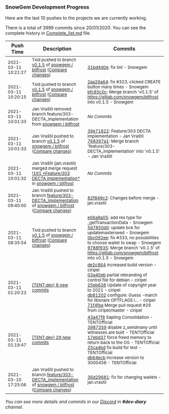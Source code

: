 
### SnowGem Development Progress

Here are the last 10 pushes to the projects we are currently working.

There is a total of 3999 commits since 20/01/2020. You can see the complete history in
 [Complete_list.md](Complete_list.md) file.

| Push Time | Description | Commits |
| --- | --- | --- |
| <sub>2021-03-11 10:21:27</sub> | <sub>Txid pushed to branch [v0\.1\.5](https://gitlab.com/snowgem/bitfrost/commits/v0.1.5) of [snowgem / bitfrost](https://gitlab.com/snowgem/bitfrost) ([Compare changes](https://gitlab.com/snowgem/bitfrost/compare/bfc85c0c854834858f2ada4050c31d67d754ab58...31bd4d0edfa699da38842ad3f40b45307a288b2e))</sub> | <sub>[31bd4d0e](https://gitlab.com/snowgem/bitfrost/-/commit/31bd4d0edfa699da38842ad3f40b45307a288b2e): fix lint - Snowgem</sub> |
| <sub>2021-03-11 10:20:15</sub> | <sub>Txid pushed to branch [v0\.1\.5](https://gitlab.com/snowgem/bitfrost/commits/v0.1.5) of [snowgem / bitfrost](https://gitlab.com/snowgem/bitfrost) ([Compare changes](https://gitlab.com/snowgem/bitfrost/compare/768397a150d321d99cc1c5ee916b488a3283439c...bfc85c0c854834858f2ada4050c31d67d754ab58))</sub> | <sub>[2aa26a64](https://gitlab.com/snowgem/bitfrost/-/commit/2aa26a641efe23ea6e96e923f0e88c2efe69fab6): fix #323, clicked CREATE button many times - Snowgem<br>[bfc85c0c](https://gitlab.com/snowgem/bitfrost/-/commit/bfc85c0c854834858f2ada4050c31d67d754ab58): Merge branch 'v0.1.5' of https://gitlab.com/snowgem/bitfrost into v0.1.5 - Snowgem</sub> |
| <sub>2021-03-11 10:01:33</sub> | <sub>Jan Vraštil removed branch feature/303-DECTA_implementation from [snowgem / bitfrost](https://gitlab.com/snowgem/bitfrost)</sub> | <sub>_No Commits_</sub> |
| <sub>2021-03-11 10:01:33</sub> | <sub>Jan Vraštil pushed to branch [v0\.1\.5](https://gitlab.com/snowgem/bitfrost/commits/v0.1.5) of [snowgem / bitfrost](https://gitlab.com/snowgem/bitfrost) ([Compare changes](https://gitlab.com/snowgem/bitfrost/compare/9788f935cac7fa795300cbfa604351fce93a8906...768397a150d321d99cc1c5ee916b488a3283439c))</sub> | <sub>[39e71822](https://gitlab.com/snowgem/bitfrost/-/commit/39e71822792ed3cd1c4e84ecbcaf69190cc1ec0e): Feature/303 DECTA implementation - Jan Vraštil<br>[768397a1](https://gitlab.com/snowgem/bitfrost/-/commit/768397a150d321d99cc1c5ee916b488a3283439c): Merge branch 'feature/303-DECTA_implementation' into 'v0.1.5' - Jan Vraštil</sub> |
| <sub>2021-03-11 10:01:32</sub> | <sub>Jan Vraštil (jan.vrastil) merged merge request [\!191 \*Feature/303 DECTA implementation\*](https://gitlab.com/snowgem/bitfrost/-/merge_requests/191) in [snowgem / bitfrost](https://gitlab.com/snowgem/bitfrost)</sub> | <sub>_No Commits_</sub> |
| <sub>2021-03-11 09:40:00</sub> | <sub>Jan Vraštil pushed to branch [feature/303\-DECTA\_implementation](https://gitlab.com/snowgem/bitfrost/commits/feature/303-DECTA_implementation) of [snowgem / bitfrost](https://gitlab.com/snowgem/bitfrost) ([Compare changes](https://gitlab.com/snowgem/bitfrost/compare/36d29681ed9a7cfb5325f610824d49209de4f35e...82f849c277bd564a62c7b961cbb9f3b0e8761452))</sub> | <sub>[82f849c2](https://gitlab.com/snowgem/bitfrost/-/commit/82f849c277bd564a62c7b961cbb9f3b0e8761452): Changes before merge - jan.vrastil</sub> |
| <sub>2021-03-11 08:35:54</sub> | <sub>Txid pushed to branch [v0\.1\.5](https://gitlab.com/snowgem/bitfrost/commits/v0.1.5) of [snowgem / bitfrost](https://gitlab.com/snowgem/bitfrost) ([Compare changes](https://gitlab.com/snowgem/bitfrost/compare/baafa7d509e1339fcf97f695e9af367098a1371e...9788f935cac7fa795300cbfa604351fce93a8906))</sub> | <sub>[e06a8a05](https://gitlab.com/snowgem/bitfrost/-/commit/e06a8a05c7671f33c06b8019e97cbd2aa70b6477): add res type for _getTransactionData - Snowgem<br>[5d7850d0](https://gitlab.com/snowgem/bitfrost/-/commit/5d7850d09783ffe5c4c0b2fe7a2211a92599d81f): update bck for updatemasterseed - Snowgem<br>[0bc092ee](https://gitlab.com/snowgem/bitfrost/-/commit/0bc092ee273ff918d50d2d60bf19d6a729c9a4dc): fix #333, no possibilities to choose wallet to swap - Snowgem<br>[9788f935](https://gitlab.com/snowgem/bitfrost/-/commit/9788f935cac7fa795300cbfa604351fce93a8906): Merge branch 'v0.1.5' of https://gitlab.com/snowgem/bitfrost into v0.1.5 - Snowgem</sub> |
| <sub>2021-03-11 01:20:23</sub> | <sub>[[TENT:dev] 8 new commits](https://github.com/TENTOfficial/TENT/compare/2061d4b32d1b...c9cde185d616)</sub> | <sub>[de2c864](https://github.com/TENTOfficial/TENT/commit/de2c864b2ea0d95352f50d5d1b20f98d4a9cb3c0) increased build version - ciripel<br>[03a40eb](https://github.com/TENTOfficial/TENT/commit/03a40ebd3359b1cbe6c349aca33077f7824cdb41) partial rebranding of control file for debian - ciripel<br>[25eb638](https://github.com/TENTOfficial/TENT/commit/25eb638b750f1a726c81daa1b8ab7c97c50f5589) Update of copyright year to 2021 - ciripel<br>[db81202](https://github.com/TENTOfficial/TENT/commit/db812027355f1ec06480cea74cdb4831d5d88f31) configure: Guess -march for libsnark OPTFLAGS i... - ciripel<br>[71f4fea](https://github.com/TENTOfficial/TENT/commit/71f4feae2c7417177ff9003ea31447959a447bd1) Merge pull request #29 from ciripel/master - ciripel</sub> |
| <sub>2021-03-11 01:19:47</sub> | <sub>[[TENT:dev] 29 new commits](https://github.com/TENTOfficial/TENT/compare/7b0c80edd352...2061d4b32d1b)</sub> | <sub>[43a47f8](https://github.com/TENTOfficial/TENT/commit/43a47f8c65e18f033b69afdf8e7945bf24c99321) Sapling Consolidation - TENTOfficial<br>[3987359](https://github.com/TENTOfficial/TENT/commit/3987359273bef1b150cf98d30988139aea1cac35) disable z_sendmany until witnesses are built - TENTOfficial<br>[17ebd37](https://github.com/TENTOfficial/TENT/commit/17ebd37373da67594aadb82855760f017ef9d98a) force freed memory to return back to the OS - TENTOfficial<br>[25ca4bd](https://github.com/TENTOfficial/TENT/commit/25ca4bd71d8baad1e37b5c394ba8f0792b808228) fix build for test - TENTOfficial<br>[db64ecb](https://github.com/TENTOfficial/TENT/commit/db64ecba1c80f1cef0628b4eb2abcca03f829b58) increase version to 3000458 - TENTOfficial</sub> |
| <sub>2021-03-10 17:25:06</sub> | <sub>Jan Vraštil pushed to branch [feature/303\-DECTA\_implementation](https://gitlab.com/snowgem/bitfrost/commits/feature/303-DECTA_implementation) of [snowgem / bitfrost](https://gitlab.com/snowgem/bitfrost) ([Compare changes](https://gitlab.com/snowgem/bitfrost/compare/064f667cee2a015e7be7786d6a6944f44bd07b6f...36d29681ed9a7cfb5325f610824d49209de4f35e))</sub> | <sub>[36d29681](https://gitlab.com/snowgem/bitfrost/-/commit/36d29681ed9a7cfb5325f610824d49209de4f35e): fix for changing wallets - jan.vrastil</sub> |

_You can see more details and commits in our [Discord](https://discord.gg/zumGnbg) in **#dev-diary** channel._
